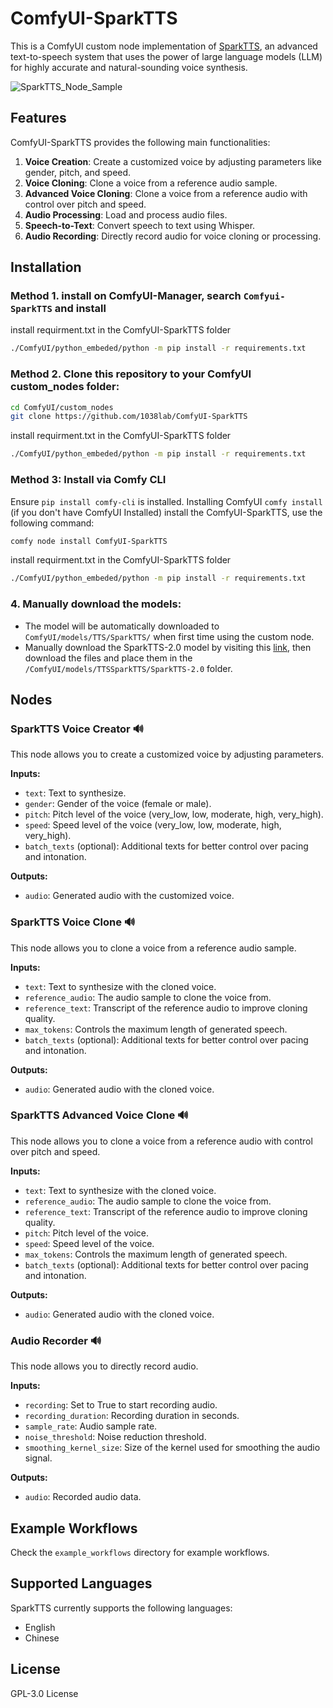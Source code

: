 # ComfyUI-SparkTTS

This is a ComfyUI custom node implementation of [SparkTTS](https://github.com/SparkAudio/Spark-TTS), an advanced text-to-speech system that uses the power of large language models (LLM) for highly accurate and natural-sounding voice synthesis.

![SparkTTS_Node_Sample](https://github.com/user-attachments/assets/ca18bec4-d4b4-44d8-9a0e-a969a279da13)

## Features

ComfyUI-SparkTTS provides the following main functionalities:

1. **Voice Creation**: Create a customized voice by adjusting parameters like gender, pitch, and speed.
2. **Voice Cloning**: Clone a voice from a reference audio sample.
3. **Advanced Voice Cloning**: Clone a voice from a reference audio with control over pitch and speed.
4. **Audio Processing**: Load and process audio files.
5. **Speech-to-Text**: Convert speech to text using Whisper. 
6. **Audio Recording**: Directly record audio for voice cloning or processing.

## Installation

### Method 1. install on ComfyUI-Manager, search `Comfyui-SparkTTS` and install
install requirment.txt in the ComfyUI-SparkTTS folder
  ```bash
  ./ComfyUI/python_embeded/python -m pip install -r requirements.txt
  ```

### Method 2. Clone this repository to your ComfyUI custom_nodes folder:
  ```bash
  cd ComfyUI/custom_nodes
  git clone https://github.com/1038lab/ComfyUI-SparkTTS
  ```
  install requirment.txt in the ComfyUI-SparkTTS folder
  ```bash
  ./ComfyUI/python_embeded/python -m pip install -r requirements.txt
  ```

### Method 3: Install via Comfy CLI
  Ensure `pip install comfy-cli` is installed.
  Installing ComfyUI `comfy install` (if you don't have ComfyUI Installed)
  install the ComfyUI-SparkTTS, use the following command:
  ```bash
  comfy node install ComfyUI-SparkTTS
  ```
  install requirment.txt in the ComfyUI-SparkTTS folder
  ```bash
  ./ComfyUI/python_embeded/python -m pip install -r requirements.txt
  ```

### 4. Manually download the models:
- The model will be automatically downloaded to `ComfyUI/models/TTS/SparkTTS/` when first time using the custom node.
- Manually download the SparkTTS-2.0 model by visiting this [link](https://huggingface.co/SparkAudio/Spark-TTS-0.5B/tree/main), then download the files and place them in the `/ComfyUI/models/TTSSparkTTS/SparkTTS-2.0` folder.

## Nodes

### SparkTTS Voice Creator 🔊

This node allows you to create a customized voice by adjusting parameters.

**Inputs:**
- `text`: Text to synthesize.
- `gender`: Gender of the voice (female or male).
- `pitch`: Pitch level of the voice (very_low, low, moderate, high, very_high).
- `speed`: Speed level of the voice (very_low, low, moderate, high, very_high).
- `batch_texts` (optional): Additional texts for better control over pacing and intonation.

**Outputs:**
- `audio`: Generated audio with the customized voice.

### SparkTTS Voice Clone 🔊

This node allows you to clone a voice from a reference audio sample.

**Inputs:**
- `text`: Text to synthesize with the cloned voice.
- `reference_audio`: The audio sample to clone the voice from.
- `reference_text`: Transcript of the reference audio to improve cloning quality.
- `max_tokens`: Controls the maximum length of generated speech.
- `batch_texts` (optional): Additional texts for better control over pacing and intonation.

**Outputs:**
- `audio`: Generated audio with the cloned voice.

### SparkTTS Advanced Voice Clone 🔊

This node allows you to clone a voice from a reference audio with control over pitch and speed.

**Inputs:**
- `text`: Text to synthesize with the cloned voice.
- `reference_audio`: The audio sample to clone the voice from.
- `reference_text`: Transcript of the reference audio to improve cloning quality.
- `pitch`: Pitch level of the voice.
- `speed`: Speed level of the voice.
- `max_tokens`: Controls the maximum length of generated speech.
- `batch_texts` (optional): Additional texts for better control over pacing and intonation.

**Outputs:**
- `audio`: Generated audio with the cloned voice.

### Audio Recorder 🔊

This node allows you to directly record audio.

**Inputs:**
- `recording`: Set to True to start recording audio.
- `recording_duration`: Recording duration in seconds.
- `sample_rate`: Audio sample rate.
- `noise_threshold`: Noise reduction threshold.
- `smoothing_kernel_size`: Size of the kernel used for smoothing the audio signal.

**Outputs:**
- `audio`: Recorded audio data.

## Example Workflows

Check the `example_workflows` directory for example workflows.

## Supported Languages

SparkTTS currently supports the following languages:
- English
- Chinese

## License

GPL-3.0 License
